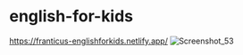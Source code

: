 # english-for-kids
https://franticus-englishforkids.netlify.app/
![Screenshot_53](https://user-images.githubusercontent.com/70944846/117966417-8a96be80-b32c-11eb-8107-e89e61644e92.png)


